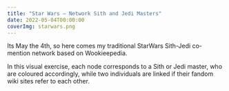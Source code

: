 ```yaml
---
title: "Star Wars — Network Sith and Jedi Masters"
date: 2022-05-04T00:00:00
coverImg: starwars.png
---
```


Its May the 4th, so here comes my traditional StarWars Sith-Jedi co-mention network based on Wookieepedia.


<!--more-->

In this visual exercise, each node corresponds to a Sith or Jedi master, who are coloured accordingly, while two individuals are linked if their fandom wiki sites refer to each other.
